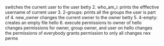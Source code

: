 switches the current user to the user betty
2. who_am_i: prints the efffective username of current user
3. 2-groups: prints all the groups the user is part of
4. new_owner changes the current owner to the owner betty
5. 4-empty: creates an empty file hello
6. execute permissions to owner of hello
changes permissions for owner, group owner, and user on hello
changes the permissions of everybody
grants permission to only all
changes rwx perms
